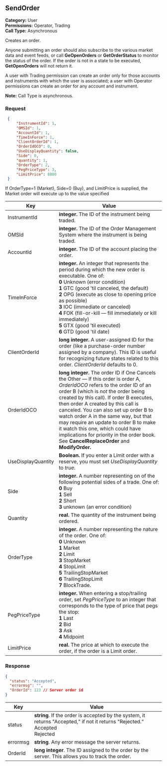 ## SendOrder

**Category:** User<br />
**Permissions:** Operator, Trading<br />
**Call Type:** Asynchronous

Creates an order. 

Anyone submitting an order should also subscribe to the various market data and event feeds, or call **GeOpenOrders** or **GetOrderStatus** to monitor the status of the order. If the order is not in a state to be executed, **GetOpenOrders** will not return it.

A user with Trading permission can create an order only for those accounts and instruments with which the user is associated; a user with Operator permissions can create an order for any account and instrument.

<aside class="notice"><strong>Note:</strong> Call Type is asynchronous.</aside>

### Request

```json
 {
     "InstrumentId": 1,
     "OMSId": 1,
     "AccountId": 1,
     "TimeInForce": 1,
     "ClientOrderId": 1,
     "OrderIdOCO": 0,
     "UseDisplayQuantity": false,
     "Side": 0,
     "quantity": 1,
     "OrderType": 2,
     "PegPriceType": 3,
     "LimitPrice": 8800
 }
```

If OrderType=1 (Market), Side=0 (Buy), and LimitPrice is supplied, the Market order will execute up to the value specified

| Key                | Value                                                        |
| ------------------ | ------------------------------------------------------------ |
| InstrumentId       | **integer.** The ID of the instrument being traded.          |
| OMSId              | **integer.** The ID of the Order Management System where the instrument is being traded. |
| AccountId          | **integer.** The ID of the account placing the order.        |
| TimeInForce        | **integer.** An integer that represents the period during which the new order is executable. One of:<br />**0** Unknown (error condition)<br />**1** GTC (good 'til canceled, the default)<br />**2** OPG (execute as close to opening price as possible)<br />**3** IOC (immediate or canceled)<br />**4** FOK (fill-or-kill &mdash; fill immediately or kill immediately)<br />**5** GTX (good 'til executed)<br />**6** GTD (good 'til date) |
| ClientOrderId      | **long integer.** A user-assigned ID for the order (like a purchase-order number assigned by a company). This ID is useful for recognizing future states related to this order. *ClientOrderId* defaults to 0. |
| OrderIdOCO         | **long integer.** The order ID if One Cancels the Other — If this order is order A, *OrderIdOCO* refers to the order ID of an order B (which is *not* the order being created by this call). If order B executes, then order A created by this call is canceled. You can also set up order B to watch order A in the same way, but that may require an update to order B to make it watch this one, which could have implications for priority in the order book. See **CancelReplaceOrder** and **ModifyOrder.** |
| UseDisplayQuantity | **Boolean.** If you enter a Limit order with a reserve, you must set *UseDisplayQuantity* to *true*. |
| Side               | **integer.** A number representing on of the following potential sides of a trade. One of:<br />**0** Buy<br />**1** Sell<br />**2** Short<br />**3** unknown (an error condition) |
| Quantity           | **real.** The quantity of the instrument being ordered.      |
| OrderType          | **integer.** A number representing the nature of the order. One of:<br />**0** Unknown<br />**1** Market<br />**2** Limit<br />**3** StopMarket<br />**4** StopLimit<br />**5** TrailingStopMarket<br />**6** TrailingStopLimit<br />**7** BlockTrade. |
| PegPriceType       | **integer.** When entering a stop/trailing order, set *PegPriceType* to an integer that corresponds to the type of price that pegs the stop:<br />**1** Last<br />**2** Bid<br />**3** Ask<br />**4** Midpoint |
| LimitPrice         | **real.** The price at which to execute the order, if the order is a Limit order. |

### Response

```json
{
  "status": "Accepted",
  "errormsg": "",
  "OrderId": 123 // Server order id
}
```

| Key      | Value                                                        |
| -------- | ------------------------------------------------------------ |
| status   | **string**. If the order is accepted by the system, it returns "Accepted," if not it returns "Rejected."<br />Accepted<br />Rejected |
| errormsg | **string**. Any error message the server returns.            |
| OrderId  | **long integer**. The ID assigned to the order by the server. This allows you to track the order. |


